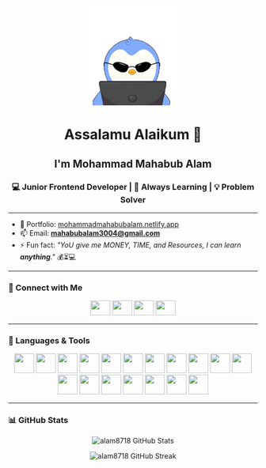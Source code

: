 <div align="center">
  <img src="https://raw.githubusercontent.com/alam8718/alam8718/main/ai-grok.gif" alt="AI Grok" width="200" />
</div>

<h1 align="center">Assalamu Alaikum 👋</h1>
<h2 align="center">I'm Mohammad Mahabub Alam</h2>
<h3 align="center">💻 Junior Frontend Developer | 🌱 Always Learning | 💡 Problem Solver</h3>

---

- 🔗 Portfolio: [mohammadmahabubalam.netlify.app](https://mohammadmahabubalam.netlify.app/)
- 📫 Email: **mahabubalam3004@gmail.com**
- ⚡ Fun fact: _"YoU give me MONEY, TIME, and Resources, I can learn **anything**."_ 💰⏳💻

---

### 🤝 Connect with Me

<p align="center">
  <a href="https://twitter.com/mohamma75670029" target="_blank" title="Twitter"><img src="https://raw.githubusercontent.com/rahuldkjain/github-profile-readme-generator/master/src/images/icons/Social/twitter.svg" height="30" width="40" /></a>
  <a href="https://linkedin.com/in/mahabubalam3004" target="_blank" title="LinkedIn"><img src="https://raw.githubusercontent.com/rahuldkjain/github-profile-readme-generator/master/src/images/icons/Social/linked-in-alt.svg" height="30" width="40" /></a>
  <a href="https://www.youtube.com/c/@mahabub_alam3004" target="_blank" title="YouTube"><img src="https://raw.githubusercontent.com/rahuldkjain/github-profile-readme-generator/master/src/images/icons/Social/youtube.svg" height="30" width="40" /></a>
  <a href="https://www.leetcode.com/alam8718" target="_blank" title="LeetCode"><img src="https://raw.githubusercontent.com/rahuldkjain/github-profile-readme-generator/master/src/images/icons/Social/leet-code.svg" height="30" width="40" /></a>
</p>

---

### 🚀 Languages & Tools

<p align="center">
  <a href="https://getbootstrap.com" target="_blank" title="Bootstrap"><img src="https://cdn.jsdelivr.net/gh/devicons/devicon/icons/bootstrap/bootstrap-original.svg" width="40" height="40"/></a>
  <a href="https://www.cprogramming.com/" target="_blank" title="C"><img src="https://cdn.jsdelivr.net/gh/devicons/devicon/icons/c/c-original.svg" width="40" height="40"/></a>
  <a href="https://www.w3schools.com/cpp/" target="_blank" title="C++"><img src="https://cdn.jsdelivr.net/gh/devicons/devicon/icons/cplusplus/cplusplus-original.svg" width="40" height="40"/></a>
  <a href="https://www.w3schools.com/css/" target="_blank" title="CSS3"><img src="https://cdn.jsdelivr.net/gh/devicons/devicon/icons/css3/css3-original.svg" width="40" height="40"/></a>
  <a href="https://expressjs.com" target="_blank" title="Express"><img src="https://cdn.jsdelivr.net/gh/devicons/devicon/icons/express/express-original.svg" width="40" height="40"/></a>
  <a href="https://www.figma.com/" target="_blank" title="Figma"><img src="https://cdn.jsdelivr.net/gh/devicons/devicon/icons/figma/figma-original.svg" width="40" height="40"/></a>
  <a href="https://git-scm.com/" target="_blank" title="Git"><img src="https://cdn.jsdelivr.net/gh/devicons/devicon/icons/git/git-original.svg" width="40" height="40"/></a>
  <a href="https://developer.mozilla.org/en-US/docs/Web/HTML" target="_blank" title="HTML5"><img src="https://cdn.jsdelivr.net/gh/devicons/devicon/icons/html5/html5-original.svg" width="40" height="40"/></a>
  <a href="https://developer.mozilla.org/en-US/docs/Web/JavaScript" target="_blank" title="JavaScript"><img src="https://cdn.jsdelivr.net/gh/devicons/devicon/icons/javascript/javascript-original.svg" width="40" height="40"/></a>
  <a href="https://www.linux.org/" target="_blank" title="Linux"><img src="https://cdn.jsdelivr.net/gh/devicons/devicon/icons/linux/linux-original.svg" width="40" height="40"/></a>
  <a href="https://www.mongodb.com/" target="_blank" title="MongoDB"><img src="https://cdn.jsdelivr.net/gh/devicons/devicon/icons/mongodb/mongodb-original.svg" width="40" height="40"/></a>
  <a href="https://nodejs.org/" target="_blank" title="Node.js"><img src="https://cdn.jsdelivr.net/gh/devicons/devicon/icons/nodejs/nodejs-original.svg" width="40" height="40"/></a>
  <a href="https://www.postgresql.org/" target="_blank" title="PostgreSQL"><img src="https://cdn.jsdelivr.net/gh/devicons/devicon/icons/postgresql/postgresql-original.svg" width="40" height="40"/></a>
  <a href="https://www.postman.com/" target="_blank" title="Postman"><img src="https://cdn.jsdelivr.net/gh/devicons/devicon/icons/postman/postman-original.svg" width="40" height="40"/></a>
  <a href="https://reactjs.org/" target="_blank" title="React"><img src="https://cdn.jsdelivr.net/gh/devicons/devicon/icons/react/react-original.svg" width="40" height="40"/></a>
  <a href="https://redux.js.org/" target="_blank" title="Redux"><img src="https://cdn.jsdelivr.net/gh/devicons/devicon/icons/redux/redux-original.svg" width="40" height="40"/></a>
  <a href="https://tailwindcss.com/" target="_blank" title="Tailwind CSS"><img src="https://www.vectorlogo.zone/logos/tailwindcss/tailwindcss-icon.svg" width="40" height="40"/></a>
  <a href="https://www.typescriptlang.org/" target="_blank" title="TypeScript"><img src="https://cdn.jsdelivr.net/gh/devicons/devicon/icons/typescript/typescript-original.svg" width="40" height="40"/></a>
</p>

---

### 📊 GitHub Stats

<p align="center">
  <img src="https://github-readme-stats.vercel.app/api?username=alam8718&show_icons=true&theme=radical" alt="alam8718 GitHub Stats" />
</p>

<p align="center">
  <img src="https://github-readme-streak-stats.herokuapp.com/?user=alam8718&theme=radical" alt="alam8718 GitHub Streak" />
</p>

